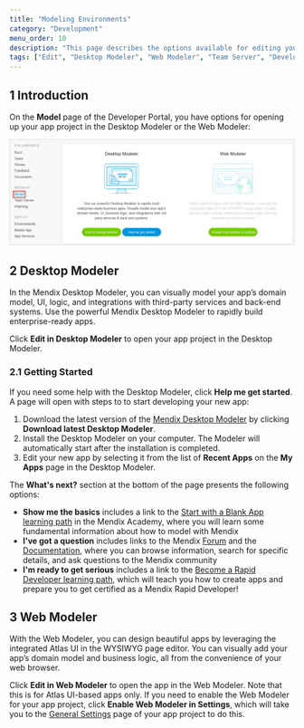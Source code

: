 ```yaml
---
title: "Modeling Environments"
category: "Development"
menu_order: 10
description: "This page describes the options available for editing your app as well as how to view the overview of revisions and commits."
tags: ["Edit", "Desktop Modeler", "Web Modeler", "Team Server", "Developer Portal", "commit"]
---
```


## 1 Introduction

On the **Model** page of the Developer Portal, you have options for opening up your app project in the Desktop Modeler or the Web Modeler:

![](attachments/model.png)

## 2 Desktop Modeler

In the Mendix Desktop Modeler, you can visually model your app’s domain model, UI, logic, and integrations with third-party services and back-end systems. Use the powerful Mendix Desktop Modeler to rapidly build enterprise-ready apps.

Click **Edit in Desktop Modeler** to open your app project in the Desktop Modeler.

### 2.1 Getting Started

If you need some help with the Desktop Modeler, click **Help me get started**. A page will open with steps to to start developing your new app:

1. Download the latest version of the [Mendix Desktop Modeler](https://appstore.home.mendix.com/link/modelers/) by clicking **Download latest Desktop Modeler**.
2. Install the Desktop Modeler on your computer. The Modeler will automatically start after the installation is completed.
3. Edit your new app by selecting it from the list of **Recent Apps** on the **My Apps** page in the Desktop Modeler.

The **What's next?** section at the bottom of the page presents the following options:

* **Show me the basics** includes a link to the [Start with a Blank App learning path](https://gettingstarted.mendixcloud.com/link/path/2) in the Mendix Academy, where you will learn some fundamental information about how to model with Mendix
* **I've got a question** includes links to the Mendix [Forum](https://gettingstarted.mendixcloud.com/index3.html) and the [Documentation](https://docs.mendix.com/), where you can browse information, search for specific details, and ask questions to the Mendix community
* **I'm ready to get serious** includes a link to the [Become a Rapid Developer learning path](https://gettingstarted.mendixcloud.com/link/path/10), which will teach you how to create apps and prepare you to get certified as a Mendix Rapid Developer!

## 3  Web Modeler

With the Web Modeler, you can design beautiful apps by leveraging the integrated Atlas UI in the WYSIWYG page editor. You can visually add your app’s domain model and business logic, all from the convenience of your web browser.

Click **Edit in Web Modeler** to open the app in the Web Modeler. Note that this is for Atlas UI-based apps only. If you need to enable the Web Modeler for your app project, click **Enable Web Modeler in Settings**, which will take you to the [General Settings](../settings/general-settings) page of your app project to do this.

